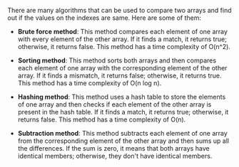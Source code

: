 There are many algorithms that can be used to compare two arrays and find out if the values on the indexes are same. Here are some of them:

- **Brute force method**: This method compares each element of one array with every element of the other array. If it finds a match, it returns true; otherwise, it returns false. This method has a time complexity of O(n^2).

- **Sorting method**: This method sorts both arrays and then compares each element of one array with the corresponding element of the other array. If it finds a mismatch, it returns false; otherwise, it returns true. This method has a time complexity of O(n log n).

- **Hashing method**: This method uses a hash table to store the elements of one array and then checks if each element of the other array is present in the hash table. If it finds a match, it returns true; otherwise, it returns false. This method has a time complexity of O(n).

- **Subtraction method**: This method subtracts each element of one array from the corresponding element of the other array and then sums up all the differences. If the sum is zero, it means that both arrays have identical members; otherwise, they don't have identical members.

